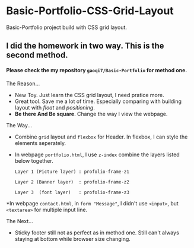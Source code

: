 # Basic-Portfolio-CSS-Grid-Layout
Basic-Portfolio project build with CSS grid layout.
## I did the homework in two way. This is the second method.
#### Please check the my repository `gaoqi7/Basic-Portfolio` for method one. 
The Reason...   
  * New Toy. Just learn the CSS grid layout, I need pratice more.
  * Great tool. Save me a lot of time. Especially comparing with building layout with *float* and *positioning*.
  * **Be there And Be square**. Change the way I view the webpage.  

The Way...
  * Combine `grid` layout and `flexbox` for Header. In flexbox, I can style the elements seperately.
  * In webpage `portfolio.html`, I use `z-index` combine the layers listed below together.

        Layer 1 (Picture layer) : profolio-frame-z1

        Layer 2 (Banner layer)  : profolio-frame-z2

        Layer 3  (font layer)   : profolio-frame-z3
  *In webpage `contact.html`, in `form "Message"`, I didn't use `<input>`, but `<textarea>` for multiple input line.

The Next...
  * Sticky footer still not as perfect as in method one. Still can't always staying at bottom while browser size changing. 
